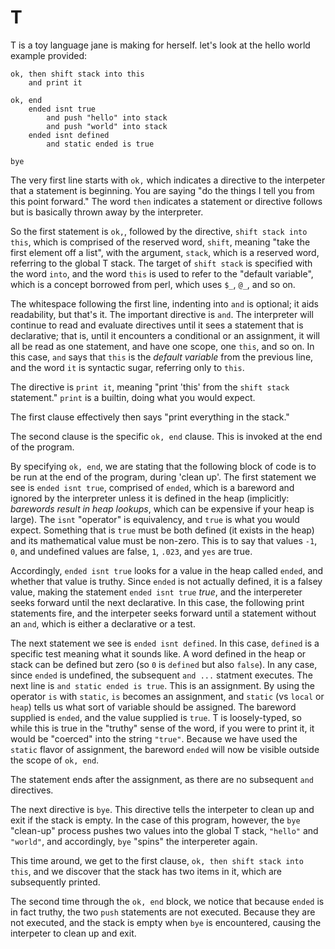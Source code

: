 T
===
T is a toy language jane is making for herself. let's look at the hello world
example provided:

```
ok, then shift stack into this
	and print it

ok, end
	ended isnt true
		and push "hello" into stack
		and push "world" into stack
	ended isnt defined
		and static ended is true

bye
```

The very first line starts with `ok,` which indicates a directive to the
interpeter that a statement is beginning. You are saying "do the things I tell
you from this point forward." The word `then` indicates a statement or
directive follows but is basically thrown away by the interpreter.

So the first statement is `ok,`, followed by the directive, `shift stack into this`,
which is comprised of the reserved word, `shift`, meaning "take the first
element off a list", with the argument, `stack`, which is a reserved word,
referring to the global T stack. The target of `shift stack` is specified with
the word `into`, and the word `this` is used to refer to the "default
variable", which is a concept borrowed from perl, which uses `$_`, `@_`, and so
on.

The whitespace following the first line, indenting into `and` is optional; it
aids readability, but that's it. The important directive is `and`. The
interpreter will continue to read and evaluate directives until it sees a
statement that is declarative; that is, until it encounters a conditional or an
assignment, it will all be read as one statement, and have one scope, one
`this`, and so on. In this case, `and` says that `this` is the *default
variable* from the previous line, and the word `it` is syntactic sugar,
referring only to `this`.

The directive is `print it`, meaning "print 'this' from the `shift stack`
statement." `print` is a builtin, doing what you would expect.

The first clause effectively then says "print everything in the stack." 

The second clause is the specific `ok, end` clause. This is invoked at the end
of the program.

By specifying `ok, end`, we are stating that the following block of code is to
be run at the end of the program, during 'clean up'. The first statement we see
is `ended isnt true`, comprised of `ended`, which is a bareword and ignored by
the interpreter unless it is defined in the heap (implicitly: *barewords result
in heap lookups*, which can be expensive if your heap is large). The `isnt`
"operator" is equivalency, and `true` is what you would expect. Something that
is `true` must be both defined (it exists in the heap) and its mathematical value
must be non-zero. This is to say that values `-1`, `0`, and undefined values
are false, `1`, `.023`, and `yes` are true.

Accordingly, `ended isnt true` looks for a value in the heap called `ended`,
and whether that value is truthy. Since `ended` is not actually defined, it is
a falsey value, making the statement `ended isnt true` *true*, and the interpereter
seeks forward until the next declarative. In this case, the following print
statements fire, and the interpeter seeks forward until a statement without an
`and`, which is either a declarative or a test.

The next statement we see is `ended isnt defined`. In this case, `defined` is a
specific test meaning what it sounds like. A word defined in the heap or stack
can be defined but zero (so `0` is `defined` but also `false`). In any case,
since `ended` is undefined, the subsequent `and ...` statment executes. The
next line is `and static ended is true`. This is an assignment. By using
the operator `is` with `static`, `is` becomes an assignment, and `static` (vs
`local` or `heap`) tells us what sort of variable should be assigned. The
bareword supplied is `ended`, and the value supplied is `true`. T is
loosely-typed, so while this is true in the "truthy" sense of the word, if you
were to print it, it would be "coerced" into the string `"true"`. Because we
have used the `static` flavor of assignment, the bareword `ended` will now be
visible outside the scope of `ok, end`.

The statement ends after the assignment, as there are no subsequent `and`
directives.

The next directive is `bye`. This directive tells the interpeter to clean up
and exit if the stack is empty. In the case of this program, however, the `bye`
"clean-up" process pushes two values into the global T stack, `"hello"` and
`"world"`, and accordingly, `bye` "spins" the interpereter again.

This time around, we get to the first clause, `ok, then shift stack into this`,
and we discover that the stack has two items in it, which are subsequently
printed.

The second time through the `ok, end` block, we notice that because `ended` is
in fact truthy, the two `push` statements are not executed. Because they are
not executed, and the stack is empty when `bye` is encountered, causing the
interpeter to clean up and exit.
